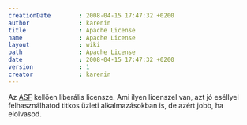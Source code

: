 ```yaml
---
creationDate        : 2008-04-15 17:47:32 +0200 
author              : karenin 
title               : Apache License 
name                : Apache License 
layout              : wiki 
path                : Apache License 
date                : 2008-04-15 17:47:32 +0200 
version             : 1 
creator             : karenin 
---
```

Az [ASF](ASF.html) kellően liberális licensze. Ami ilyen licenszel van, azt jó eséllyel felhasználhatod titkos üzleti alkalmazásokban is, de azért jobb, ha elolvasod.
